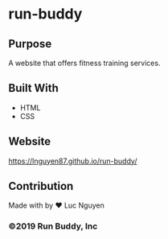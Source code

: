 # run-buddy

## Purpose
A website that offers fitness training services.

## Built With
* HTML
* CSS

## Website
https://lnguyen87.github.io/run-buddy/

## Contribution
Made with by ❤️ Luc Nguyen

### ©️2019 Run Buddy, Inc 

